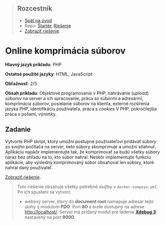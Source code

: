 <div class="hidden">

> ## Rozcestník
> - [Späť na úvod](../../README.md)
> - Repo: [Štartér](/../../tree/main/php/zipper), [Riešenie](/../../tree/solution/php/zipper)
> - [Zobraziť riešenie](riesenie.md)
</div>

# Online komprimácia súborov
<div class="info"> 

**Hlavný jazyk príkladu**: PHP

**Ostatné použité jazyky**: HTML, JavaScript

**Obťažnosť**: 2/5

**Obsah príkladu**: Objektové programovanie v PHP, nahrávanie (*upload*) súborov na server a ich spracovanie, práca so súbormi a adresármi, komprimácia súborov, posielanie súborov na klienta, externé rozšírenia jazyka PHP, identifikáciu používateľa, práca s *cookies* V PHP, pokročilejšia práca s poliami, výnimky.
</div>

## Zadanie

Vytvorte PHP skript, ktorý umožní postupne používateľovi pridávať súbory zo svojho počítača na server, tieto súbory skomprimuje a umožní stiahnuť. Aplikáciu najskôr implementujte tak, že komprimovať sa budú všetky súbory naraz bez ohľadu na to, kto súbor nahral. Neskôr implementujte funkciu aplikácie, aby výsledný komprimovaný súbor obsahoval len súbory, ktoré nahral daný používateľ.

<div class="hidden">

[Zobraziť riešenie](riesenie.md).

> Toto riešenie obsahuje všetky potrebné služby v `docker-compose.yml`. Po ich spustení sa vytvorí:
> - webový server, ktory do __document root__ namapuje adresár tejto úlohy s modulom __PDO__. Port __80__ a bude dostupný na adrese [http://localhost/](http://localhost/). Server má pridaný modul pre ladenie [__Xdebug 3__](https://xdebug.org/) nastavený na port __9000__.

</div>